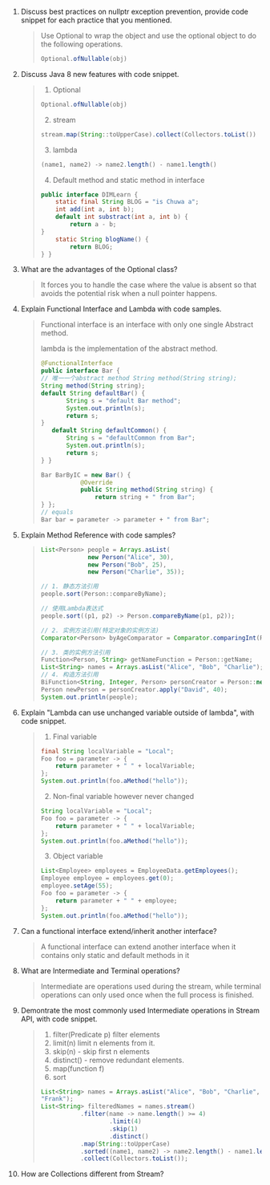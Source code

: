 1. Discuss best practices on nullptr exception prevention, provide code snippet for each practice that you mentioned.

   >Use Optional to wrap the object and use the optional object to do the following operations.
   >```java
   >Optional.ofNullable(obj)
   >```

2. Discuss Java 8 new features with code snippet.

   >1. Optional
   >
   >   ```java
   >   Optional.ofNullable(obj)
   >   ```
   >
   >2. stream
   >
   >   ```java
   >   stream.map(String::toUpperCase).collect(Collectors.toList())
   >   ```
   >
   >3. lambda
   >
   >   ```java
   >   (name1, name2) -> name2.length() - name1.length()
   >   ```
   >
   >4. Default method and static method in interface
   >
   >   ```java
   >   public interface DIMLearn {
   >       static final String BLOG = "is Chuwa a";
   >       int add(int a, int b);
   >       default int substract(int a, int b) {
   >           return a - b;
   >   }
   >       static String blogName() {
   >           return BLOG;
   >   } }
   >   ```
   >
   >   

3. What are the advantages of the Optional class?

   >It forces you to handle the case where the value is absent so that avoids the potential risk when a null pointer happens.

4. Explain Functional Interface and Lambda with code samples.

   >Functional interface is an interface with only one single Abstract method.
   >
   >lambda is the implementation of the abstract method.
   >
   >```java
   >@FunctionalInterface
   >public interface Bar {
   >// 唯一一个abstract method String method(String string);
   >String method(String string);
   >default String defaultBar() {
   >        String s = "default Bar method";
   >        System.out.println(s);
   >        return s;
   >}
   >    default String defaultCommon() {
   >        String s = "defaultCommon from Bar";
   >        System.out.println(s);
   >        return s;
   >} }
   >```
   >
   >```java
   >Bar BarByIC = new Bar() {
   >            @Override
   >            public String method(String string) {
   >                return string + " from Bar";
   >} };
   >// equals
   >Bar bar = parameter -> parameter + " from Bar";
   >```
   >
   >

5. Explain Method Reference with code samples?

   >```java
   >List<Person> people = Arrays.asList(
   >              new Person("Alice", 30),
   >              new Person("Bob", 25),
   >              new Person("Charlie", 35));
   >
   >// 1. 静态方法引用
   >people.sort(Person::compareByName);
   >
   >// 使用Lambda表达式
   >people.sort((p1, p2) -> Person.compareByName(p1, p2));
   >
   >// 2. 实例方法引用(特定对象的实例方法)
   >Comparator<Person> byAgeComparator = Comparator.comparingInt(Person::getAge); people.sort(byAgeComparator);
   >
   >// 3. 类的实例方法引用
   >Function<Person, String> getNameFunction = Person::getName; 
   >List<String> names = Arrays.asList("Alice", "Bob", "Charlie"); names.sort(String::compareToIgnoreCase);
   >// 4. 构造方法引用
   >BiFunction<String, Integer, Person> personCreator = Person::new; 
   >Person newPerson = personCreator.apply("David", 40);
   >System.out.println(people);
   >```

6. Explain "Lambda can use unchanged variable outside of lambda", with code snippet.

   >1. Final variable
   >
   >   ```java
   >   final String localVariable = "Local";
   >   Foo foo = parameter -> {
   >       return parameter + " " + localVariable;
   >   };
   >   System.out.println(foo.aMethod("hello"));
   >   ```
   >
   >2. Non-final variable however never changed
   >
   >   ```java
   >   String localVariable = "Local";
   >   Foo foo = parameter -> {
   >       return parameter + " " + localVariable;
   >   };
   >   System.out.println(foo.aMethod("hello"));
   >   ```
   >
   >3. Object variable
   >
   >   ```java
   >   List<Employee> employees = EmployeeData.getEmployees();
   >   Employee employee = employees.get(0);
   >   employee.setAge(55);
   >   Foo foo = parameter -> {
   >       return parameter + " " + employee;
   >   };
   >   System.out.println(foo.aMethod("hello"));
   >   ```

7. Can a functional interface extend/inherit another interface?

   >A functional interface can extend another interface when it contains only static and default methods in it

8. What are Intermediate and Terminal operations?

   >Intermediate are operations used during the stream, while terminal operations can only used once when the full process is finished.

9. Demontrate the most commonly used Intermediate operations in Stream API, with code snippet.

   >1. filter(Predicate p)  filter elements 
   >2. limit(n)  limit n elements from it.
   >3. skip(n) - skip first n elements
   >4. distinct() - remove redundant elements.
   >5. map(function f) 
   >6. sort
   >
   >```java
   >List<String> names = Arrays.asList("Alice", "Bob", "Charlie", "David", "Eva",
   >"Frank");
   >List<String> filteredNames = names.stream()
   >            .filter(name -> name.length() >= 4)
   >  					.limit(4)
   >  					.skip(1)
   >  					.distinct()
   >            .map(String::toUpperCase)
   >            .sorted((name1, name2) -> name2.length() - name1.length()) 
   >            .collect(Collectors.toList());                 
   >```
   >
   >

10. How are Collections different from Stream?